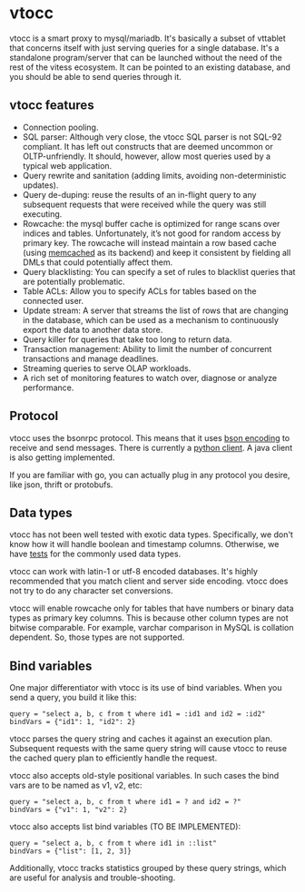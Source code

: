 # vtocc

vtocc is a smart proxy to mysql/mariadb. It's basically a subset of
vttablet that concerns itself with just serving queries for a
single database. It's a standalone program/server that can be
launched without the need of the rest of the vitess ecosystem.
It can be pointed to an existing database, and you should be able
to send queries through it.

## vtocc features
* Connection pooling.
* SQL parser: Although very close, the vtocc SQL parser is not SQL-92
  compliant. It has left out constructs that are deemed uncommon or
  OLTP-unfriendly. It should, however, allow most queries used by a
  typical web application.
* Query rewrite and sanitation (adding limits, avoiding non-deterministic updates).
* Query de-duping: reuse the results of an in-flight query to any
  subsequent requests that were received while the query was still
  executing.
* Rowcache: the mysql buffer cache is optimized for range scans over
  indices and tables. Unfortunately, it’s not good for random access
  by primary key. The rowcache will instead maintain a row based cache
  (using [memcached](http://memcached.org/) as its backend) and keep it
  consistent by fielding all DMLs that could potentially affect them.
* Query blacklisting: You can specify a set of rules to blacklist queries
  that are potentially problematic.
* Table ACLs: Allow you to specify ACLs for tables based on the connected
  user.
* Update stream: A server that streams the list of rows that are changing
  in the database, which can be used as a mechanism to continuously export
  the data to another data store.
* Query killer for queries that take too long to return data.
* Transaction management: Ability to limit the number of concurrent
  transactions and manage deadlines.
* Streaming queries to serve OLAP workloads.
* A rich set of monitoring features to watch over, diagnose or analyze performance.

## Protocol
vtocc uses the bsonrpc protocol. This means that it uses [bson encoding](http://bsonspec.org)
to receive and send messages. There is currently a [python client](https://github.com/youtube/vitess/blob/master/py/vtdb/tablet.py). A java client is
also getting implemented.

If you are familiar with go, you can actually plug in any protocol you desire, like json,
thrift or protobufs.

## Data types
vtocc has not been well tested with exotic data types. Specifically, we don't know how it
will handle boolean and timestamp columns. Otherwise, we have [tests](https://github.com/youtube/vitess/blob/master/test/test_data/test_schema.sql#L45) for
the commonly used data types.

vtocc can work with latin-1 or utf-8 encoded databases. It's highly recommended that you match
client and server side encoding. vtocc does not try to do any character set conversions.

vtocc will enable rowcache only for tables that have numbers or binary data types as primary
key columns. This is because other column types are not bitwise comparable. For example,
varchar comparison in MySQL is collation dependent. So, those types are not supported.

## Bind variables
One major differentiator with vtocc is its use of bind variables. When you send a query,
you build it like this:

    query = "select a, b, c from t where id1 = :id1 and id2 = :id2"
    bindVars = {"id1": 1, "id2": 2}

vtocc parses the query string and caches it against an execution plan. Subsequent requests
with the same query string will cause vtocc to reuse the cached query plan to efficiently
handle the request.

vtocc also accepts old-style positional variables. In such cases the bind vars are to be
named as v1, v2, etc:

    query = "select a, b, c from t where id1 = ? and id2 = ?"
    bindVars = {"v1": 1, "v2": 2}

vtocc also accepts list bind variables (TO BE IMPLEMENTED):

    query = "select a, b, c from t where id1 in ::list"
    bindVars = {"list": [1, 2, 3]}

Additionally, vtocc tracks statistics grouped by these query strings, which are
useful for analysis and trouble-shooting.
